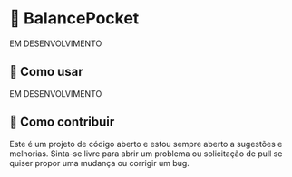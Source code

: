 # 💸 BalancePocket

EM DESENVOLVIMENTO

## 📕 Como usar

EM DESENVOLVIMENTO

## 📌 Como contribuir
Este é um projeto de código aberto e estou sempre aberto a sugestões e melhorias. Sinta-se livre para abrir um problema ou solicitação de pull se quiser propor uma mudança ou corrigir um bug.
